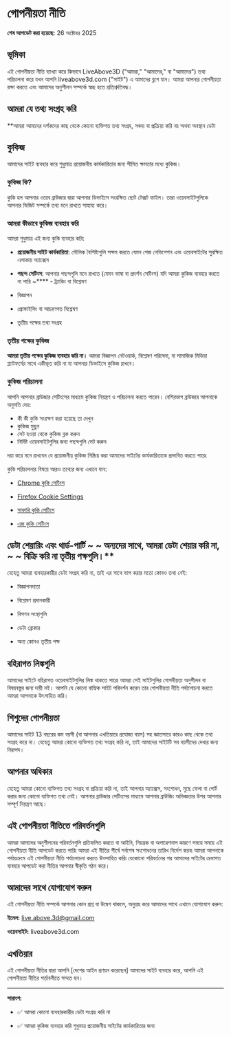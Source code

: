 # গোপনীয়তা নীতি

**শেষ আপডেট করা হয়েছে:** 26 অক্টোবর 2025

## ভূমিকা

এই গোপনীয়তা নীতি ব্যাখ্যা করে কিভাবে LiveAbove3D ("আমরা," "আমাদের," বা "আমাদের") তথ্য পরিচালনা করে যখন আপনি liveabove3d.com ("সাইট") এ আমাদের ব্লগে যান। আমরা আপনার গোপনীয়তা রক্ষা করতে এবং আমাদের অনুশীলন সম্পর্কে স্বচ্ছ হতে প্রতিশ্রুতিবদ্ধ।

## আমরা যে তথ্য সংগ্রহ করি

**আমরা আমাদের দর্শকদের কাছ থেকে কোনো ব্যক্তিগত তথ্য সংগ্রহ, সঞ্চয় বা প্রক্রিয়া করি না৷ অথবা অবস্থান ডেটা

## কুকিজ
আমাদের সাইট ব্যবহার করে  শুধুমাত্র প্রয়োজনীয় কার্যকারিতার জন্য সীমিত ক্ষমতার মধ্যে কুকিজ।
### কুকিজ কি?
কুকি হল আপনার ওয়েব ব্রাউজার দ্বারা আপনার ডিভাইসে সংরক্ষিত ছোট টেক্সট ফাইল। তারা ওয়েবসাইটগুলিকে আপনার ভিজিট সম্পর্কে তথ্য মনে রাখতে সাহায্য করে।
### আমরা কীভাবে কুকিজ ব্যবহার করি
আমরা শুধুমাত্র এই জন্য কুকি ব্যবহার করি:

- **প্রয়োজনীয় সাইট কার্যকারিতা**: মৌলিক বৈশিষ্ট্যগুলি সক্ষম করতে যেমন পেজ নেভিগেশন এবং ওয়েবসাইটের সুরক্ষিত এলাকায় অ্যাক্সেস

- **পছন্দ সেটিংস**: আপনার পছন্দগুলি মনে রাখতে (যেমন ভাষা বা প্রদর্শন সেটিংস) যদি আমরা কুকিজ ব্যবহার করতে না পারি ~**** - ট্র্যাকিং বা বিশ্লেষণ

- বিজ্ঞাপন

-  প্রোফাইলিং বা আচরণগত বিশ্লেষণ

- তৃতীয় পক্ষের তথ্য সংগ্রহ

### তৃতীয় পক্ষের কুকিজ
**আমরা তৃতীয় পক্ষের কুকিজ ব্যবহার করি না।** আমরা বিজ্ঞাপন নেটওয়ার্ক, বিশ্লেষণ পরিষেবা, বা সামাজিক মিডিয়া প্ল্যাটফর্মের সাথে একীভূত করি না যা আপনার ডিভাইসে কুকিজ রাখবে।
### কুকিজ পরিচালনা

আপনি আপনার ব্রাউজার সেটিংসের মাধ্যমে কুকিজ নিয়ন্ত্রণ ও পরিচালনা করতে পারেন। বেশিরভাগ ব্রাউজার আপনাকে অনুমতি দেয়:
- কী কী কুকি সংরক্ষণ করা হয়েছে তা দেখুন
- কুকিজ মুছুন
- সেট হওয়া থেকে কুকিজ ব্লক করুন
- নির্দিষ্ট ওয়েবসাইটগুলির জন্য পছন্দগুলি সেট করুন

দয়া করে মনে রাখবেন যে প্রয়োজনীয় কুকিজ নিষ্ক্রিয় করা আমাদের সাইটের কার্যকারিতাকে প্রভাবিত করতে পারে৷

কুকি পরিচালনার বিষয়ে আরও তথ্যের জন্য এখানে যান:

- [Chrome কুকি সেটিংস](https://support.google.com/chrome/answer/95647)

- [Firefox Cookie Settings](https://support.mozilla.org/en-US/kb/cookies-information-ebstory-ebsite-website)
- [সাফারি কুকি সেটিংস](https://support.apple.com/guide/safari/manage-cookies-sfri11471/mac)
- [এজ কুকি  সেটিংস](https://support.microsoft.com/en-us/microsoft-edge/delete-cookies-in-microsoft-edge-63947406-40ac-c3b8-57b9-2a946a29ae09)
## ডেটা শেয়ারিং এবং থার্ড-পার্টি ~ ~ অন্যদের সাথে, আমরা ডেটা শেয়ার করি না, ~ ~ বিক্রি করি না তৃতীয়  পক্ষগুলি।**
যেহেতু আমরা ব্যবহারকারীর ডেটা সংগ্রহ করি না, তাই এর সাথে ভাগ করার মতো কোনও তথ্য নেই:

- বিজ্ঞাপনদাতা

- বিশ্লেষণ প্রদানকারী
- বিপণন সংস্থাগুলি
- ডেটা ব্রোকার
- অন্য কোনও তৃতীয় পক্ষ
## বহিরাগত লিঙ্কগুলি

আমাদের সাইটে বহিরাগত ওয়েবসাইটগুলির লিঙ্ক থাকতে পারে৷ আমরা সেই সাইটগুলির গোপনীয়তা অনুশীলন বা বিষয়বস্তুর জন্য দায়ী নই। আপনি যে কোনো বাহ্যিক সাইট পরিদর্শন করেন তার গোপনীয়তা নীতি পর্যালোচনা করতে আমরা আপনাকে উৎসাহিত করি।

## শিশুদের গোপনীয়তা

আমাদের সাইট 13 বছরের কম বয়সী (বা আপনার এখতিয়ারে প্রযোজ্য বয়স) সহ জ্ঞাতসারে কারও কাছ থেকে তথ্য সংগ্রহ করে না। যেহেতু আমরা কোনো ব্যক্তিগত তথ্য সংগ্রহ করি না, তাই আমাদের সাইটটি সব বয়সীদের দেখার জন্য নিরাপদ।
## আপনার অধিকার
যেহেতু আমরা কোনো ব্যক্তিগত তথ্য সংগ্রহ বা প্রক্রিয়া করি না, তাই আপনার অ্যাক্সেস, সংশোধন, মুছে ফেলা বা পোর্ট করার জন্য কোনো ব্যক্তিগত তথ্য নেই। আপনার ব্রাউজার সেটিংসের মাধ্যমে আপনার ব্রাউজিং অভিজ্ঞতার উপর আপনার সম্পূর্ণ নিয়ন্ত্রণ আছে।
## এই গোপনীয়তা নীতিতে পরিবর্তনগুলি
আমরা আমাদের অনুশীলনের পরিবর্তনগুলি প্রতিফলিত করতে বা আইনি, নিয়ন্ত্রক বা অপারেশনাল কারণে সময়ে সময়ে এই গোপনীয়তা নীতি আপডেট করতে পারি৷ আমরা এই নীতির শীর্ষে সর্বশেষ সংশোধনের তারিখ নির্দেশ করব৷
আমরা আপনাকে পর্যায়ক্রমে এই গোপনীয়তা নীতি পর্যালোচনা করতে উত্সাহিত করি৷ যেকোনো পরিবর্তনের পর আমাদের সাইটের ক্রমাগত ব্যবহার আপডেট করা নীতির আপনার স্বীকৃতি গঠন করে।

## আমাদের সাথে যোগাযোগ করুন

এই গোপনীয়তা নীতি সম্পর্কে আপনার কোন প্রশ্ন বা উদ্বেগ থাকলে, অনুগ্রহ করে আমাদের সাথে এখানে যোগাযোগ করুন:

**ইমেল:** live.above.3d@gmail.com

**ওয়েবসাইট:** liveabove3d.com

## এখতিয়ার

এই গোপনীয়তা নীতির দ্বারা আপনি [দেশের আইন প্রণয়ন করেছেন] আমাদের সাইট ব্যবহার করে, আপনি এই গোপনীয়তা নীতির শর্তাবলীতে সম্মত হন।

---

**সারাংশ:**

- ✅ আমরা কোনো ব্যবহারকারীর ডেটা সংগ্রহ করি না

- ✅ আমরা কুকিজ ব্যবহার করি শুধুমাত্র প্রয়োজনীয় সাইটের কার্যকারিতার জন্য





